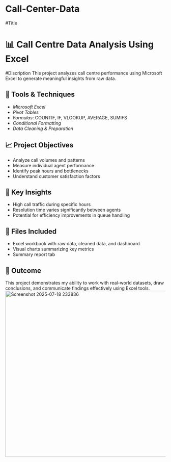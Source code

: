 # Call-Center-Data
#Title
# 📊 Call Centre Data Analysis Using Excel
#Discription
This project analyzes call centre performance using Microsoft Excel to generate meaningful insights from raw data.

## 🔧 Tools & Techniques

* *Microsoft Excel*
* *Pivot Tables*
* *Formulas*: COUNTIF, IF, VLOOKUP, AVERAGE, SUMIFS
* *Conditional Formatting*
* *Data Cleaning & Preparation*

## 📈 Project Objectives

* Analyze call volumes and patterns
* Measure individual agent performance
* Identify peak hours and bottlenecks
* Understand customer satisfaction factors

## 📌 Key Insights

* High call traffic during specific hours
* Resolution time varies significantly between agents
* Potential for efficiency improvements in queue handling

## 📁 Files Included

* Excel workbook with raw data, cleaned data, and dashboard
* Visual charts summarizing key metrics
* Summary report tab

## 🚀 Outcome

This project demonstrates my ability to work with real-world datasets, draw conclusions, and communicate findings effectively using Excel tools.
<img width="1033" height="521" alt="Screenshot 2025-07-18 233836" src="https://github.com/user-attachments/assets/057d468d-aaf1-4e68-bf99-75e42da2f945" />
